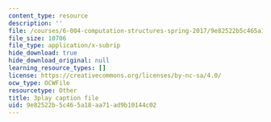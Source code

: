 ```yaml
---
content_type: resource
description: ''
file: /courses/6-004-computation-structures-spring-2017/9e82522b5c465a18aa71ad9b10144c02_3LQUrpSADx8.vtt
file_size: 10706
file_type: application/x-subrip
hide_download: true
hide_download_original: null
learning_resource_types: []
license: https://creativecommons.org/licenses/by-nc-sa/4.0/
ocw_type: OCWFile
resourcetype: Other
title: 3play caption file
uid: 9e82522b-5c46-5a18-aa71-ad9b10144c02
---
```

